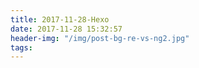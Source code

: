 ```yaml
---
title: 2017-11-28-Hexo
date: 2017-11-28 15:32:57
header-img: "/img/post-bg-re-vs-ng2.jpg"
tags:
---
```

